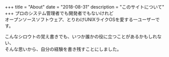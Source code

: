 +++
title = "About"
date = "2018-08-31"
description = "このサイトについて"
+++
プロのシステム管理者でも開発者でもないけれど  
オープンソースソフトウェア、とりわけUNIXライクOSを愛する一ユーザーです。

こんなシロウトの覚え書きでも、いつか誰かの役に立つことがあるかもしれない、  
そんな思いから、自分の経験を書き残すことにしました。

